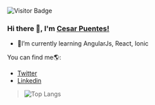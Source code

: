 ![Visitor Badge](https://visitor-badge.laobi.icu/badge?page_id=cesarp04.cesarp04)
### Hi there 👋, I'm [Cesar Puentes!](https://github.com/cesarp04/)

- 🌱I’m currently learning AngularJs, React, Ionic

You can find me🌎:
- [Twitter](https://twitter.com/cesarp04)
- [Linkedin](https://www.linkedin.com/in/caps2695)

>![Top Langs](https://github-readme-stats.vercel.app/api/top-langs/?username=cesarp04&theme=radical)
<!-- [![Top Langs](https://github-readme-stats.vercel.app/api/top-langs/?username=cesarp04&layout=compact)](https://github.com/anuraghazra/github-readme-stats)

<!--[![Cesar's github stats](https://github-readme-stats.vercel.app/api?username=cesarp04)](https://github.com/anuraghazra/github-readme-stats)
<!--[![Cesar's github stats](https://github-readme-stats.vercel.app/api?username=cesarp04&hide=contribs,prs)

<!--
**cesarp04/cesarp04** is a ✨ _special_ ✨ repository because its `README.md` (this file) appears on your GitHub profile.

Here are some ideas to get you started:

- 🔭 I’m currently working on ...
- 🌱 I’m currently learning ...
- 👯 I’m looking to collaborate on ...
- 🤔 I’m looking for help with ...
- 💬 Ask me about ...
- 📫 How to reach me: ...
- 😄 Pronouns: ...
- ⚡ Fun fact: ...
-->
